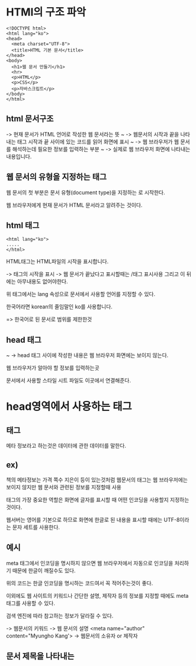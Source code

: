 HTMl의 구조 파악
===


    <!DOCTYPE html>
    <html lang="ko">
    <head>
      <meta charset="UTF-8">
      <title>HTML 기본 문서</title>
    </head>
    <body>
      <h1>웹 문서 만들기</h1>
      <hr>
      <p>HTML</p>
      <p>CSS</p>
      <p>자바스크립트</p>
    </body>
    </html>

html 문서구조
---

<!DOCTYPE html> -> 현재 문서가 HTML 언어로 작성한 웹 문서라는 뜻

<html>~</html> -> 웹문서의 시작과 끝을 나타내는 태그 시작과 끝 사이에 있는 코드를 읽어 화면에 표시

<head>~</head> -> 웹 브라우저가 웹 문서를 해석하는데 필요한 정보를 입력하는 부분

<body>~</body> -> 실제로 웹 브라우저 화면에 나타내는 내용입니다.

웹 문서의 유형을 지정하는 <!DOCTYPE html> 태그
---

웹 문서의 첫 부분은 문서 유형(document type)을 지정하는 <!DOCTYPE html>로 시작한다.

웹 브라우저에게 현재 문서가 HTML  문서라고 알려주는 것이다.

html 태그
---

    <html lang="ko">
    .....
    </html>

HTML태그는 HTML파일의 시작을 표시합니다.

<html> -> 태그의 시작을 표시
    
</html> -> 웹 문서가 끝났다고 표시할때는 /태그 표시사용 그리고 이 뒤에는 아무내용도 없어야한다.

위 태그에서는 lang 속성으로 문서에서 사용할 언어를 지정할 수 있다.

한국어라면 korean의 줄임말인 ko를 사용합니다.

<html lang="ko"> => 한국어로 된 문서로 범위를 제한한것


head 태그
---

<head>~</head> -> head 태그 사이에 작성한 내용은 웹 브라우저 화면에는 보이지 않는다.

웹 브라우저가 알아야 할 정보를 입력하는곳

문서에서 사용할 스타일 시트 파일도 이곳에서 연결해준다.

head영역에서 사용하는 태그
===

<meta>태그
----

메타 정보라고 하는것은 데이터에 관한 데이터를 말한다.

ex)
--

책의 메타정보는 가격 쪽수 지은이 등이 있는것처럼 웹문서의 <meta>태그는 웹 브라우저에는 보이지 않지만 웹 문서와 관련된 정보를 지정할때 사용

<meta> 태그의 가장 중요한 역할은 화면에 글자를 표시할 때 어떤 인코딩을 사용할지 지정하는것이다.

웹서버는 영어를 기본으로 하므로 화면에 한글로 된 내용을 표시할 때에는 UTF-8이라는 문자 세트를 사용한다.


예시
--

<meta charset='UTF-8'>


meta 태그에서 인코딩을 명시하지 않으면 웹 브라우저에서 자동으로 인코딩을 처리하기 때문에 한글이 깨질수도 있다.

위의 코드는 한글 인코딩을 명시하는 코드여서 꼭 적어주는것이 좋다.

이외에도 웹 사이트의 키워드나 간단한 설명, 제작자 등의 정보를 지정할 때에도 meta 태그를 사용할 수 있다.

검색 엔진에 따라 참고하는 정보가 달라질 수 있다.

<meta name="keywords" content="html의 구조"> -> 웹문서의 키워드
<meta name="description" content="html의 구조를 알아 봅시다"> -> 웹 문서의 설명
<meta name="author" content="Myungho Kang'> -> 웹문서의 소유자 or 제작자


문서 제목을 나타내는 <title> 태그
---

<head>-> 태그 안에서 가장 중요한 태그는 <title> 태그

예시

        <title>HTML의 기본문서</title>

tile 태그에서 지정하는 내용은 웹 브라우저의 제목 표시줄의 표시

해당 페이지의 방문자나 검색 엔진은 제목 표시줄의 제목을 보고 페이지 전체 내용을 추측할 수 있어야 된다.

웹 사이트 즐겨찾기 사용시 웹 문서의 제목으로 표시

![title 태그](https://github.com/user-attachments/assets/7c76467b-9a66-404d-9965-a849906300e3)



웹문서의 내용을 표시하는 <body>태그
---

예시
--

        <body>
            <h1>웹 문서 만들기</h1>
            <p>HTML</p>
            <p>CSS</p>
            <p>Javascript</p>
        </body>
        
![바디태그](https://github.com/user-attachments/assets/f174faa7-7956-4eb2-9334-5c01833f1471)

bodu 태그는 웹 브라우저에 표시되는 내용이다.


참고자료
---

Do it 한권으로 끝내는 웹 교과서 html css js 저자 고경희님
